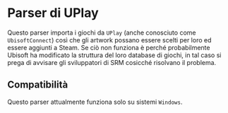 # Parser di UPlay

Questo parser importa i giochi da `UPlay` (anche conosciuto come `UbisoftConnect`) così che gli artwork possano essere scelti per loro ed essere aggiunti a Steam. Se ciò non funziona è perché probabilmente Ubisoft ha modificato la struttura del loro database di giochi, in tal caso si prega di avvisare gli sviluppatori di SRM cosicché risolvano il problema.

## Compatibilità

Questo parser attualmente funziona solo su sistemi `Windows`.
